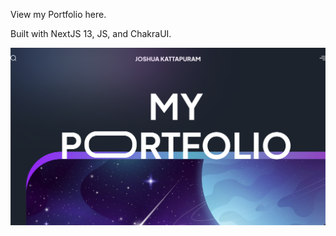View my Portfolio here.

Built with NextJS 13, JS, and ChakraUI.

![Image screenshot](public/homepage_ss.png)
